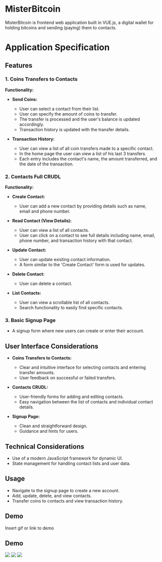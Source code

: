 
# MisterBitcoin

MisterBitcoin is frontend web application built in VUE.js, a digital wallet for holding bitcoins and sending (paying) them to contacts.



# Application Specification

## Features

### 1. Coins Transfers to Contacts
**Functionality:**
- **Send Coins:**
  - User can select a contact from their list.
  - User can specify the amount of coins to transfer.
  - The transfer is processed and the user's balance is updated accordingly.
  - Transaction history is updated with the transfer details.

- **Transaction History:**
  - User can view a list of all coin transfers made to a specific contact.
  - In the home page the user can view a list of his last 3 transfers.
  - Each entry includes the contact's name, the amount transferred, and the date of the transaction.

### 2. Contacts Full CRUDL
**Functionality:**
- **Create Contact:**
  - User can add a new contact by providing details such as name, email and phone number.

- **Read Contact (View Details):**
  - User can view a list of all contacts.
  - User can click on a contact to see full details including name, email, phone number, and transaction history with that contact.

- **Update Contact:**
  - User can update existing contact information.
  - A form similar to the 'Create Contact' form is used for updates.

- **Delete Contact:**
  - User can delete a contact.

- **List Contacts:**
  - User can view a scrollable list of all contacts.
  - Search functionality to easily find specific contacts.

### 3. Basic Signup Page

  - A signup form where new users can create or enter their account.

## User Interface Considerations
- **Coins Transfers to Contacts:**
  - Clear and intuitive interface for selecting contacts and entering transfer amounts.
  - User feedback on successful or failed transfers.

- **Contacts CRUDL:**
  - User-friendly forms for adding and editing contacts.
  - Easy navigation between the list of contacts and individual contact details.

- **Signup Page:**
  - Clean and straightforward design.
  - Guidance and hints for users.

## Technical Considerations

  - Use of a modern JavaScript framework for dynamic UI.
  - State management for handling contact lists and user data.


## Usage

- Navigate to the signup page to create a new account.
- Add, update, delete, and view contacts.
- Transfer coins to contacts and view transaction history.



## Demo

Insert gif or link to demo


## Demo

![](https://i.ibb.co/Lk1gCsm/2024-05-22-172816.png)
![](https://i.ibb.co/sHXnVXN/2024-05-22-173902.png)
![](https://i.ibb.co/W3244hv/2024-05-22-173944.png)



